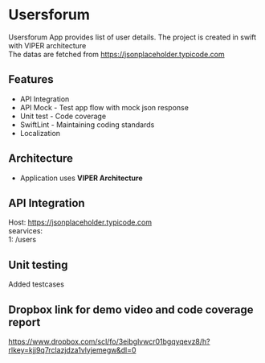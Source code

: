 # Usersforum 
Usersforum App provides list of user details. The project is created in swift with VIPER architecture<br>
The datas are fetched from https://jsonplaceholder.typicode.com

## Features
* API Integration
* API Mock - Test app flow with mock json response
* Unit test - Code coverage
* SwiftLint - Maintaining coding standards
* Localization

## Architecture 
* Application uses **VIPER Architecture**

## API Integration
Host: https://jsonplaceholder.typicode.com<br>
searvices:<br>
1: /users<br>

## Unit testing
Added testcases

## Dropbox link for demo video and code coverage report
https://www.dropbox.com/scl/fo/3eibglvwcr01bgqyqevz8/h?rlkey=kjj9q7rclazjdza1vlyjemegw&dl=0


